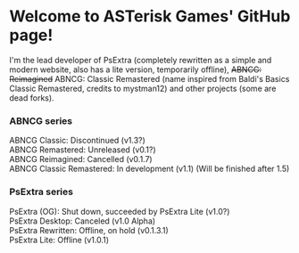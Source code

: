 # Welcome to ASTerisk Games' GitHub page!
I'm the lead developer of PsExtra (completely rewritten as a simple and modern website, also has a lite version, temporarily offline), ~~ABNCG: Reimagined~~ ABNCG: Classic Remastered (name inspired from Baldi's Basics Classic Remastered, credits to mystman12) and other projects (some are dead forks).

### ABNCG series <br/>
ABNCG Classic: Discontinued (v1.3?) <br/>
ABNCG Remastered: Unreleased (v0.1?) <br/>
ABNCG Reimagined: Cancelled (v0.1.7) <br/>
ABNCG Classic Remastered: In development (v1.1) (Will be finished after 1.5)

### PsExtra series <br/>
PsExtra (OG): Shut down, succeeded by PsExtra Lite (v1.0?) <br/>
PsExtra Desktop: Canceled (v1.0 Alpha) <br/>
PsExtra Rewritten: Offline, on hold (v0.1.3.1) <br/>
PsExtra Lite: Offline (v1.0.1)

<!-- IF THERE ARE TYPOS, I'LL TRY TO FIX IT ASAP! -->
